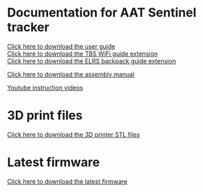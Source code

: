 # Documentation for AAT Sentinel tracker

<a href='https://github.com/aat-sentinel/Documentation/raw/main/Sentinel%20AAT%20lite%20User%20Guide.pdf' target='_blank'>Click here to download the user guide</a><br>
<a href='https://github.com/aat-sentinel/Documentation/raw/main/Sentinel%20AAT%20lite%20User%20Guide%20-%20TBS%20setup.pdf' target='_blank'>Click here to download the TBS WiFi guide extension</a><br>
<a href='https://github.com/aat-sentinel/Documentation/raw/main/Sentinel%20AAT%20lite%20User%20Guide%20-%20ELRS%20setup.pdf' target='_blank'>Click here to download the ELRS backpack guide extension</a><br>

<a href='https://github.com/aat-sentinel/Documentation/raw/main/Sentinel%20AAT%20lite%20Assembly%20manual.pdf' target='_blank'>Click here to download the assembly manual</a><br>

<a href='https://www.youtube.com/channel/UCaOChZr-KkSGh9g5-SVG64Q' target='_blank'>Youtube instruction videos</a><br>


# 3D print files

<a href='https://github.com/aat-sentinel/AAT-lite-hardware/archive/refs/heads/main.zip' target='_blank'>Click here to download the 3D printer STL files</a><br>

# Latest firmware

<a href='https://github.com/aat-sentinel/AAT-lite-firmware/archive/refs/heads/master.zip' target='_blank'>Click here to download the latest firmware</a><br>
